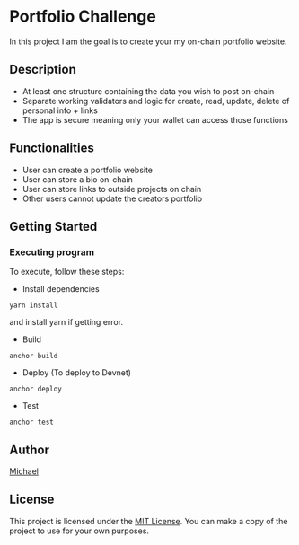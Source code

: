# Portfolio Challenge

In this project I am the goal is to create your my on-chain portfolio website.

## Description

- At least one structure containing the data you wish to post on-chain
- Separate working validators and logic for create, read, update, delete of personal info + links
- The app is secure meaning only your wallet can access those functions

## Functionalities

- User can create a portfolio website
- User can store a bio on-chain
- User can store links to outside projects on chain
- Other users cannot update the creators portfolio

## Getting Started

### Executing program

To execute, follow these steps:

- Install dependencies

`yarn install`

and install yarn if getting error.

- Build

`anchor build`

- Deploy (To deploy to Devnet)

`anchor deploy`

- Test

`anchor test`

## Author

[Michael](https://github.com/m-azra3l)

## License

This project is licensed under the [MIT License](LICENSE).
You can make a copy of the project to use for your own purposes.
